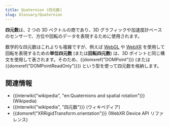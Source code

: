 ```yaml
---
title: Quaternion (四元数)
slug: Glossary/Quaternion
---
```

**四元数**は、2 つの 3D ベクトルの商であり、3D グラフィックや加速度計ベースのセンサーで、方位や回転のデータを表現するために使用されます。

数学的な四元数はこれよりも複雑ですが、例えば [WebGL](/ja/docs/Glossary/WebGL) や [WebXR](/ja/docs/Web/API/WebXR_Device_API) を使用して回転を表現するための**単位四元数** (または**回転四元数**) は、3D ポイントと同じ構文を使用して表されます。そのため、{{domxref("DOMPoint")}} (または {{domxref("DOMPointReadOnly")}}) という型を使って四元数を格納します。

## 関連情報

- {{interwiki("wikipedia", "en:Quaternions and spatial rotation")}} (Wikipedia)
- {{interwiki("wikipedia", "四元数")}} (ウィキペディア)
- {{domxref("XRRigidTransform.orientation")}} (WebXR Device API リファレンス)
